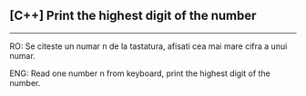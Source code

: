 ## [C++] Print the highest digit of the number
---
RO:     Se citeste un numar n de la tastatura, afisati cea mai mare cifra a unui numar.

ENG:    Read one number n from keyboard, print the highest digit of the number.